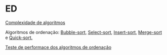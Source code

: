 # ED
[Complexidade de algoritmos]()

Algoritmos de ordenação: [Bubble-sort](bubble.md), [Select-sort](), [Insert-sort](), [Merge-sort]() e [Quick-sort.]()

[Teste de performace dos algoritmos de ordenação]()
